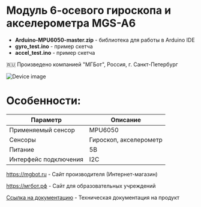 # Модуль 6-осевого гироскопа и акселерометра MGS-A6 

- **Arduino-MPU6050-master.zip** - библиотека для работы в Arduino IDE
- **gyro_test.ino** - пример скетча
- **accel_test.ino** - пример скетча

🇷🇺 Произведено компанией "МГБот", Россия, г. Санкт-Петербург

![Device image](https://books.mgbot.ru/images/MGS-A6.PNG)

# Особенности:

| Параметр    | Описание |
| ----------- | -----------|
| Применяемый сенсор    | MPU6050|
| Сенсоры      | Гироскоп, акселерометр |
| Питание     | 5В|
| Интерфейс подключения      | I2C|

https://mgbot.ru  - Сайт производителя (Интернет-магазин)

https://мгбот.рф  - Сайт для образовательных учреждений

[Ссылка на документацию](https://books.mgbot.ru/devices/MGS-A6.pdf) - Техническая документация на продукт